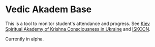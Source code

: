 # Vedic Akadem Base

This is a tool to monitor student's attendance and progress. See [Kiev Spiritual Akademy of Krishna Consciousness in Ukraine](http://veda-kiev.org.ua/) and [ISKCON](http://iskcon.com/).

Currently in alpha.